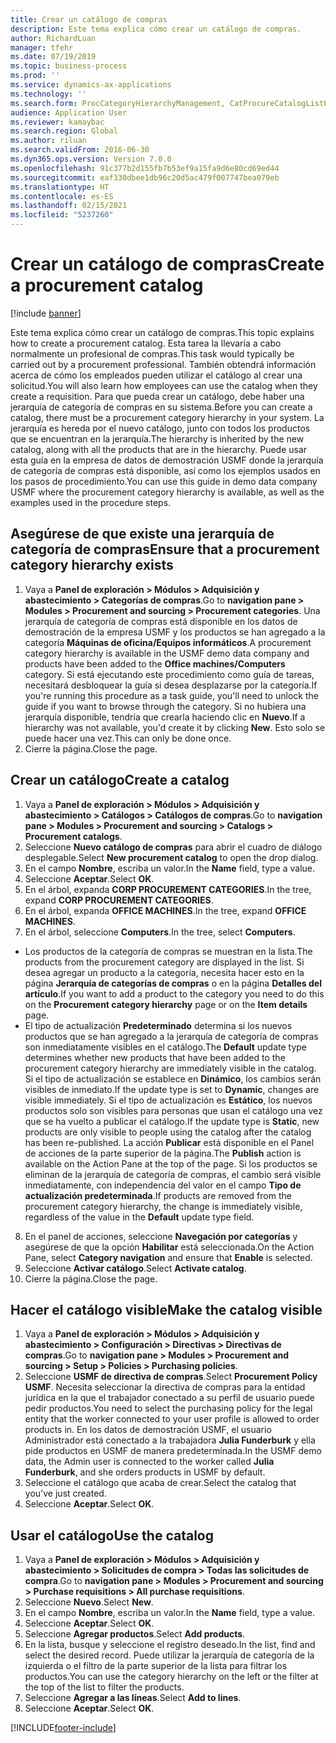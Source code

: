 ```yaml
---
title: Crear un catálogo de compras
description: Este tema explica cómo crear un catálogo de compras.
author: RichardLuan
manager: tfehr
ms.date: 07/19/2019
ms.topic: business-process
ms.prod: ''
ms.service: dynamics-ax-applications
ms.technology: ''
ms.search.form: ProcCategoryHierarchyManagement, CatProcureCatalogListPage, CatProcureCatalogCreate, CatProcureCatalogEdit, SysPolicyListPage, SysPolicy, CatCatalogPolicyRule, PurchReqTableListPage, PurchReqCreate, PurchReqTable, PurchReqAddItem
audience: Application User
ms.reviewer: kamaybac
ms.search.region: Global
ms.author: riluan
ms.search.validFrom: 2016-06-30
ms.dyn365.ops.version: Version 7.0.0
ms.openlocfilehash: 91c377b2d155fb7b53ef9a15fa9d6e80cd69ed44
ms.sourcegitcommit: eaf330dbee1db96c20d5ac479f007747bea079eb
ms.translationtype: HT
ms.contentlocale: es-ES
ms.lasthandoff: 02/15/2021
ms.locfileid: "5237260"
---
```

# <a name="create-a-procurement-catalog"></a><span data-ttu-id="a5133-103">Crear un catálogo de compras</span><span class="sxs-lookup"><span data-stu-id="a5133-103">Create a procurement catalog</span></span>

[!include [banner](../../includes/banner.md)]

<span data-ttu-id="a5133-104">Este tema explica cómo crear un catálogo de compras.</span><span class="sxs-lookup"><span data-stu-id="a5133-104">This topic explains how to create a procurement catalog.</span></span> <span data-ttu-id="a5133-105">Esta tarea la llevaría a cabo normalmente un profesional de compras.</span><span class="sxs-lookup"><span data-stu-id="a5133-105">This task would typically be carried out by a procurement professional.</span></span> <span data-ttu-id="a5133-106">También obtendrá información acerca de cómo los empleados pueden utilizar el catálogo al crear una solicitud.</span><span class="sxs-lookup"><span data-stu-id="a5133-106">You will also learn how employees can use the catalog when they create a requisition.</span></span> <span data-ttu-id="a5133-107">Para que pueda crear un catálogo, debe haber una jerarquía de categoría de compras en su sistema.</span><span class="sxs-lookup"><span data-stu-id="a5133-107">Before you can create a catalog, there must be a procurement category hierarchy in your system.</span></span> <span data-ttu-id="a5133-108">La jerarquía es hereda por el nuevo catálogo, junto con todos los productos que se encuentran en la jerarquía.</span><span class="sxs-lookup"><span data-stu-id="a5133-108">The hierarchy is inherited by the new catalog, along with all the products that are in the hierarchy.</span></span> <span data-ttu-id="a5133-109">Puede usar esta guía en la empresa de datos de demostración USMF donde la jerarquía de categoría de compras está disponible, así como los ejemplos usados en los pasos de procedimiento.</span><span class="sxs-lookup"><span data-stu-id="a5133-109">You can use this guide in demo data company USMF where the procurement category hierarchy is available, as well as the examples used in the procedure steps.</span></span>


## <a name="ensure-that-a-procurement-category-hierarchy-exists"></a><span data-ttu-id="a5133-110">Asegúrese de que existe una jerarquía de categoría de compras</span><span class="sxs-lookup"><span data-stu-id="a5133-110">Ensure that a procurement category hierarchy exists</span></span>
1. <span data-ttu-id="a5133-111">Vaya a **Panel de exploración > Módulos > Adquisición y abastecimiento > Categorías de compras**.</span><span class="sxs-lookup"><span data-stu-id="a5133-111">Go to **navigation pane > Modules > Procurement and sourcing > Procurement categories**.</span></span> <span data-ttu-id="a5133-112">Una jerarquía de categoría de compras está disponible en los datos de demostración de la empresa USMF y los productos se han agregado a la categoría **Máquinas de oficina/Equipos informáticos**.</span><span class="sxs-lookup"><span data-stu-id="a5133-112">A procurement category hierarchy is available in the USMF demo data company and products have been added to the **Office machines/Computers** category.</span></span> <span data-ttu-id="a5133-113">Si está ejecutando este procedimiento como guía de tareas, necesitará desbloquear la guía si desea desplazarse por la categoría.</span><span class="sxs-lookup"><span data-stu-id="a5133-113">If you're running this procedure as a task guide, you'll need to unlock the guide if you want to browse through the category.</span></span> <span data-ttu-id="a5133-114">Si no hubiera una jerarquía disponible, tendría que crearla haciendo clic en **Nuevo**.</span><span class="sxs-lookup"><span data-stu-id="a5133-114">If a hierarchy was not available, you'd create it by clicking **New**.</span></span> <span data-ttu-id="a5133-115">Esto solo se puede hacer una vez.</span><span class="sxs-lookup"><span data-stu-id="a5133-115">This can only be done once.</span></span>  
2. <span data-ttu-id="a5133-116">Cierre la página.</span><span class="sxs-lookup"><span data-stu-id="a5133-116">Close the page.</span></span>

## <a name="create-a-catalog"></a><span data-ttu-id="a5133-117">Crear un catálogo</span><span class="sxs-lookup"><span data-stu-id="a5133-117">Create a catalog</span></span>
1. <span data-ttu-id="a5133-118">Vaya a **Panel de exploración > Módulos > Adquisición y abastecimiento > Catálogos > Catálogos de compras**.</span><span class="sxs-lookup"><span data-stu-id="a5133-118">Go to **navigation pane > Modules > Procurement and sourcing > Catalogs > Procurement catalogs**.</span></span>
2. <span data-ttu-id="a5133-119">Seleccione **Nuevo catálogo de compras** para abrir el cuadro de diálogo desplegable.</span><span class="sxs-lookup"><span data-stu-id="a5133-119">Select **New procurement catalog** to open the drop dialog.</span></span>
3. <span data-ttu-id="a5133-120">En el campo **Nombre**, escriba un valor.</span><span class="sxs-lookup"><span data-stu-id="a5133-120">In the **Name** field, type a value.</span></span>
4. <span data-ttu-id="a5133-121">Seleccione **Aceptar**.</span><span class="sxs-lookup"><span data-stu-id="a5133-121">Select **OK**.</span></span>
5. <span data-ttu-id="a5133-122">En el árbol, expanda **CORP PROCUREMENT CATEGORIES**.</span><span class="sxs-lookup"><span data-stu-id="a5133-122">In the tree, expand **CORP PROCUREMENT CATEGORIES**.</span></span>
6. <span data-ttu-id="a5133-123">En el árbol, expanda **OFFICE MACHINES**.</span><span class="sxs-lookup"><span data-stu-id="a5133-123">In the tree, expand **OFFICE MACHINES**.</span></span>
7. <span data-ttu-id="a5133-124">En el árbol, seleccione **Computers**.</span><span class="sxs-lookup"><span data-stu-id="a5133-124">In the tree, select **Computers**.</span></span>

  - <span data-ttu-id="a5133-125">Los productos de la categoría de compras se muestran en la lista.</span><span class="sxs-lookup"><span data-stu-id="a5133-125">The products from the procurement category are displayed in the list.</span></span> <span data-ttu-id="a5133-126">Si desea agregar un producto a la categoría, necesita hacer esto en la página **Jerarquía de categorías de compras** o en la página **Detalles del artículo**.</span><span class="sxs-lookup"><span data-stu-id="a5133-126">If you want to add a product to the category you need to do this on the **Procurement category hierarchy** page or on the **Item details** page.</span></span>  
  - <span data-ttu-id="a5133-127">El tipo de actualización **Predeterminado** determina si los nuevos productos que se han agregado a la jerarquía de categoría de compras son inmediatamente visibles en el catálogo.</span><span class="sxs-lookup"><span data-stu-id="a5133-127">The **Default** update type determines whether new products that have been added to the procurement category hierarchy are immediately visible in the catalog.</span></span> <span data-ttu-id="a5133-128">Si el tipo de actualización se establece en **Dinámico**, los cambios serán visibles de inmediato.</span><span class="sxs-lookup"><span data-stu-id="a5133-128">If the update type is set to **Dynamic**, changes are visible immediately.</span></span> <span data-ttu-id="a5133-129">Si el tipo de actualización es **Estático**, los nuevos productos solo son visibles para personas que usan el catálogo una vez que se ha vuelto a publicar el catálogo.</span><span class="sxs-lookup"><span data-stu-id="a5133-129">If the update type is **Static**, new products are only visible to people using the catalog after the catalog has been re-published.</span></span> <span data-ttu-id="a5133-130">La acción **Publicar** está disponible en el Panel de acciones de la parte superior de la página.</span><span class="sxs-lookup"><span data-stu-id="a5133-130">The **Publish** action is available on the Action Pane at the top of the page.</span></span> <span data-ttu-id="a5133-131">Si los productos se eliminan de la jerarquía de categoría de compras, el cambio será visible inmediatamente, con independencia del valor en el campo **Tipo de actualización predeterminada**.</span><span class="sxs-lookup"><span data-stu-id="a5133-131">If products are removed from the procurement category hierarchy, the change is immediately visible, regardless of the value in the **Default** update type field.</span></span>  

8. <span data-ttu-id="a5133-132">En el panel de acciones, seleccione **Navegación por categorías** y asegúrese de que la opción **Habilitar** está seleccionada.</span><span class="sxs-lookup"><span data-stu-id="a5133-132">On the Action Pane, select **Category navigation** and ensure that **Enable** is selected.</span></span>
9. <span data-ttu-id="a5133-133">Seleccione **Activar catálogo**.</span><span class="sxs-lookup"><span data-stu-id="a5133-133">Select **Activate catalog**.</span></span>
10. <span data-ttu-id="a5133-134">Cierre la página.</span><span class="sxs-lookup"><span data-stu-id="a5133-134">Close the page.</span></span>

## <a name="make-the-catalog-visible"></a><span data-ttu-id="a5133-135">Hacer el catálogo visible</span><span class="sxs-lookup"><span data-stu-id="a5133-135">Make the catalog visible</span></span>
1. <span data-ttu-id="a5133-136">Vaya a **Panel de exploración > Módulos > Adquisición y abastecimiento > Configuración > Directivas > Directivas de compras**.</span><span class="sxs-lookup"><span data-stu-id="a5133-136">Go to **navigation pane > Modules > Procurement and sourcing > Setup > Policies > Purchasing policies**.</span></span>
2. <span data-ttu-id="a5133-137">Seleccione **USMF de directiva de compras**.</span><span class="sxs-lookup"><span data-stu-id="a5133-137">Select **Procurement Policy USMF**.</span></span> <span data-ttu-id="a5133-138">Necesita seleccionar la directiva de compras para la entidad jurídica en la que el trabajador conectado a su perfil de usuario puede pedir productos.</span><span class="sxs-lookup"><span data-stu-id="a5133-138">You need to select the purchasing policy for the legal entity that the worker connected to your user profile is allowed to order products in.</span></span> <span data-ttu-id="a5133-139">En los datos de demostración USMF, el usuario Administrador está conectado a la trabajadora **Julia Funderburk** y ella pide productos en USMF de manera predeterminada.</span><span class="sxs-lookup"><span data-stu-id="a5133-139">In the USMF demo data, the Admin user is connected to the worker called **Julia Funderburk**, and she orders products in USMF by default.</span></span>  
3. <span data-ttu-id="a5133-140">Seleccione el catálogo que acaba de crear.</span><span class="sxs-lookup"><span data-stu-id="a5133-140">Select the catalog that you've just created.</span></span>
4. <span data-ttu-id="a5133-141">Seleccione **Aceptar**.</span><span class="sxs-lookup"><span data-stu-id="a5133-141">Select **OK**.</span></span>

## <a name="use-the-catalog"></a><span data-ttu-id="a5133-142">Usar el catálogo</span><span class="sxs-lookup"><span data-stu-id="a5133-142">Use the catalog</span></span>
1. <span data-ttu-id="a5133-143">Vaya a **Panel de exploración > Módulos > Adquisición y abastecimiento > Solicitudes de compra > Todas las solicitudes de compra**.</span><span class="sxs-lookup"><span data-stu-id="a5133-143">Go to **navigation pane > Modules > Procurement and sourcing > Purchase requisitions > All purchase requisitions**.</span></span>
2. <span data-ttu-id="a5133-144">Seleccione **Nuevo**.</span><span class="sxs-lookup"><span data-stu-id="a5133-144">Select **New**.</span></span>
3. <span data-ttu-id="a5133-145">En el campo **Nombre**, escriba un valor.</span><span class="sxs-lookup"><span data-stu-id="a5133-145">In the **Name** field, type a value.</span></span>
4. <span data-ttu-id="a5133-146">Seleccione **Aceptar**.</span><span class="sxs-lookup"><span data-stu-id="a5133-146">Select **OK**.</span></span>
5. <span data-ttu-id="a5133-147">Seleccione **Agregar productos**.</span><span class="sxs-lookup"><span data-stu-id="a5133-147">Select **Add products**.</span></span>
6. <span data-ttu-id="a5133-148">En la lista, busque y seleccione el registro deseado.</span><span class="sxs-lookup"><span data-stu-id="a5133-148">In the list, find and select the desired record.</span></span> <span data-ttu-id="a5133-149">Puede utilizar la jerarquía de categoría de la izquierda o el filtro de la parte superior de la lista para filtrar los productos.</span><span class="sxs-lookup"><span data-stu-id="a5133-149">You can use the category hierarchy on the left or the filter at the top of the list to filter the products.</span></span>  
7. <span data-ttu-id="a5133-150">Seleccione **Agregar a las líneas**.</span><span class="sxs-lookup"><span data-stu-id="a5133-150">Select **Add to lines**.</span></span>
8. <span data-ttu-id="a5133-151">Seleccione **Aceptar**.</span><span class="sxs-lookup"><span data-stu-id="a5133-151">Select **OK**.</span></span>



[!INCLUDE[footer-include](../../../includes/footer-banner.md)]
